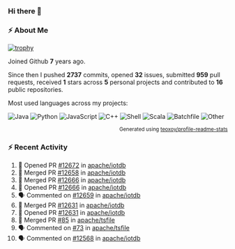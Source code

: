 ### Hi there 👋

### :zap: About Me

[![trophy](https://github-profile-trophy.vercel.app/?username=HTHou&theme=onedark)](https://github.com/ryo-ma/github-profile-trophy)
   
Joined Github **7** years ago.

Since then I pushed **2737** commits, opened **32** issues, submitted **959** pull requests, received **1** stars across **5** personal projects and contributed to **16** public repositories.

Most used languages across my projects:

![Java](https://img.shields.io/static/v1?style=flat-square&label=%E2%A0%80&color=555&labelColor=%23b07219&message=Java%EF%B8%B195.9%25)
![Python](https://img.shields.io/static/v1?style=flat-square&label=%E2%A0%80&color=555&labelColor=%233572A5&message=Python%EF%B8%B10.9%25)
![JavaScript](https://img.shields.io/static/v1?style=flat-square&label=%E2%A0%80&color=555&labelColor=%23f1e05a&message=JavaScript%EF%B8%B10.6%25)
![C++](https://img.shields.io/static/v1?style=flat-square&label=%E2%A0%80&color=555&labelColor=%23f34b7d&message=C%2B%2B%EF%B8%B10.4%25)
![Shell](https://img.shields.io/static/v1?style=flat-square&label=%E2%A0%80&color=555&labelColor=%2389e051&message=Shell%EF%B8%B10.4%25)
![Scala](https://img.shields.io/static/v1?style=flat-square&label=%E2%A0%80&color=555&labelColor=%23c22d40&message=Scala%EF%B8%B10.3%25)
![Batchfile](https://img.shields.io/static/v1?style=flat-square&label=%E2%A0%80&color=555&labelColor=%23C1F12E&message=Batchfile%EF%B8%B10.2%25)
![Other](https://img.shields.io/static/v1?style=flat-square&label=%E2%A0%80&color=555&labelColor=%23ededed&message=Other%EF%B8%B10.8%25)

<p align="right"><sub>Generated using <a href="https://github.com/marketplace/actions/profile-readme-stats">teoxoy/profile-readme-stats</a></sub></p>


<!--![](https://github.com/HTHou/HTHou/blob/output/github-contribution-grid-snake.svg)-->

<!--![Haonan Hou's github stats](https://github-readme-stats.vercel.app/api?username=HTHou&count_private=true&show_icons=true&theme=onedark)-->

<!--![Haonan Hou's wakatime stats](https://github-readme-stats.vercel.app/api/wakatime?username=HTHou&layout=compact&theme=onedark)-->

<!--![Top Langs](https://github-readme-stats.vercel.app/api/top-langs/?username=HTHou&theme=onedark&layout=compact)-->

### :zap: Recent Activity
<!--START_SECTION:activity-->
1. 💪 Opened PR [#12672](https://github.com/apache/iotdb/pull/12672) in [apache/iotdb](https://github.com/apache/iotdb)
2. 🎉 Merged PR [#12658](https://github.com/apache/iotdb/pull/12658) in [apache/iotdb](https://github.com/apache/iotdb)
3. 🎉 Merged PR [#12666](https://github.com/apache/iotdb/pull/12666) in [apache/iotdb](https://github.com/apache/iotdb)
4. 💪 Opened PR [#12666](https://github.com/apache/iotdb/pull/12666) in [apache/iotdb](https://github.com/apache/iotdb)
5. 🗣 Commented on [#12659](https://github.com/apache/iotdb/issues/12659#issuecomment-2149195856) in [apache/iotdb](https://github.com/apache/iotdb)
6. 🎉 Merged PR [#12631](https://github.com/apache/iotdb/pull/12631) in [apache/iotdb](https://github.com/apache/iotdb)
7. 💪 Opened PR [#12631](https://github.com/apache/iotdb/pull/12631) in [apache/iotdb](https://github.com/apache/iotdb)
8. 🎉 Merged PR [#85](https://github.com/apache/tsfile/pull/85) in [apache/tsfile](https://github.com/apache/tsfile)
9. 🗣 Commented on [#73](https://github.com/apache/tsfile/issues/73#issuecomment-2139288870) in [apache/tsfile](https://github.com/apache/tsfile)
10. 🗣 Commented on [#12568](https://github.com/apache/iotdb/issues/12568#issuecomment-2139286519) in [apache/iotdb](https://github.com/apache/iotdb)
<!--END_SECTION:activity-->

<!--
**HTHou/HTHou** is a ✨ _special_ ✨ repository because its `README.md` (this file) appears on your GitHub profile.

Here are some ideas to get you started:

- 🔭 I’m currently working on ...
- 🌱 I’m currently learning ...
- 👯 I’m looking to collaborate on ...
- 🤔 I’m looking for help with ...
- 💬 Ask me about ...
- 📫 How to reach me: ...
- 😄 Pronouns: ...
- ⚡ Fun fact: ...
-->
